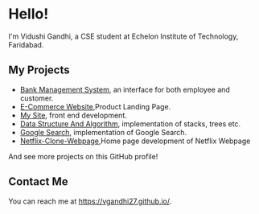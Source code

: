 
# Hello!
I'm Vidushi Gandhi, a CSE student at Echelon Institute of Technology, Faridabad.

## My Projects
* [Bank Management System](https://github.com/VGandhi27/Bank-Management-System), an interface for both employee and customer.
* [E-Commerce Website](vgandhi27.github.io/ecommerce/),Product Landing Page.
* [My Site](https://github.com/VGandhi27/vgandhi27.github.io), front end development.
* [Data Structure And Algorithm](https://github.com/VGandhi27/C-programming), implementation of stacks, trees etc.
* [Google Search](https://vgandhi27.github.io/GoogleSearch.github.io/), implementation of Google Search.
* [Netflix-Clone-Webpage](https://vgandhi27.github.io/Netflix-Clone/),Home page development of Netflix Webpage

And see more projects on this GitHub profile!

## Contact Me

You can reach me at <https://vgandhi27.github.io/>.
